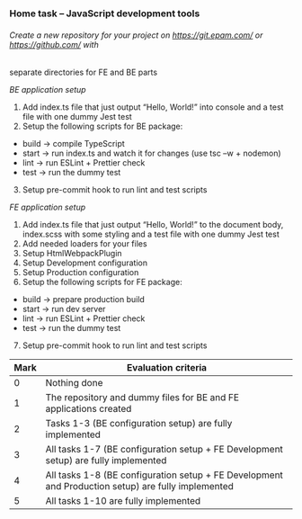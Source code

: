 ### Home task – JavaScript development tools

###### Create a new repository for your project on https://git.epam.com/ or https://github.com/ with
separate directories for FE and BE parts

*BE application setup*
1. Add index.ts file that just output “Hello, World!” into console and a test file with one dummy
Jest test
2. Setup the following scripts for BE package:
* build -> compile TypeScript
* start -> run index.ts and watch it for changes (use tsc –w + nodemon)
* lint -> run ESLint + Prettier check
* test -> run the dummy test
3. Setup pre-commit hook to run lint and test scripts

*FE application setup*
1. Add index.ts file that just output “Hello, World!” to the document body, index.scss with
some styling and a test file with one dummy Jest test
2. Add needed loaders for your files
3. Setup HtmlWebpackPlugin
4. Setup Development configuration
5. Setup Production configuration
6. Setup the following scripts for FE package:
* build -> prepare production build
* start -> run dev server
* lint -> run ESLint + Prettier check
* test -> run the dummy test
7. Setup pre-commit hook to run lint and test scripts

 Mark | Evaluation criteria
------------|-------------
0 | Nothing done
1 | The repository and dummy files for BE and FE applications created
2 | Tasks 1-3 (BE configuration setup) are fully implemented
3 | All tasks 1-7 (BE configuration setup + FE Development setup) are fully implemented
4 | All tasks 1-8 (BE configuration setup + FE Development and Production setup) are fully implemented
5 | All tasks 1-10 are fully implemented
